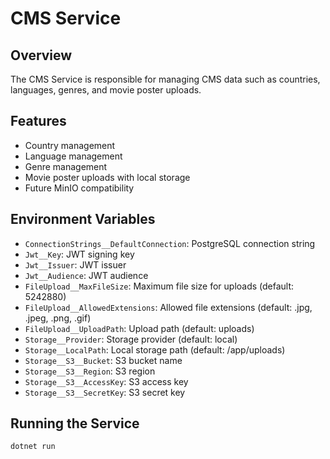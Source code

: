 # CMS Service

## Overview
The CMS Service is responsible for managing CMS data such as countries, languages, genres, and movie poster uploads.

## Features
- Country management
- Language management
- Genre management
- Movie poster uploads with local storage
- Future MinIO compatibility

## Environment Variables
- `ConnectionStrings__DefaultConnection`: PostgreSQL connection string
- `Jwt__Key`: JWT signing key
- `Jwt__Issuer`: JWT issuer
- `Jwt__Audience`: JWT audience
- `FileUpload__MaxFileSize`: Maximum file size for uploads (default: 5242880)
- `FileUpload__AllowedExtensions`: Allowed file extensions (default: .jpg, .jpeg, .png, .gif)
- `FileUpload__UploadPath`: Upload path (default: uploads)
- `Storage__Provider`: Storage provider (default: local)
- `Storage__LocalPath`: Local storage path (default: /app/uploads)
- `Storage__S3__Bucket`: S3 bucket name
- `Storage__S3__Region`: S3 region
- `Storage__S3__AccessKey`: S3 access key
- `Storage__S3__SecretKey`: S3 secret key

## Running the Service
```bash
dotnet run
